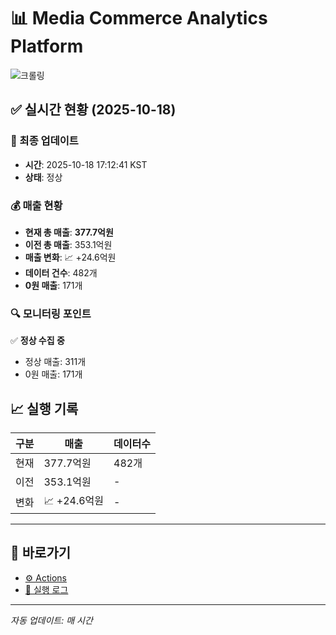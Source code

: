 # 📊 Media Commerce Analytics Platform

![크롤링](https://img.shields.io/badge/크롤링-정상-green)

## ✅ 실시간 현황 (2025-10-18)

### 📍 최종 업데이트
- **시간**: 2025-10-18 17:12:41 KST
- **상태**: 정상

### 💰 매출 현황
- **현재 총 매출**: **377.7억원**
- **이전 총 매출**: 353.1억원
- **매출 변화**: 📈 +24.6억원
- **데이터 건수**: 482개
- **0원 매출**: 171개

### 🔍 모니터링 포인트

✅ **정상 수집 중**
- 정상 매출: 311개
- 0원 매출: 171개


## 📈 실행 기록

| 구분 | 매출 | 데이터수 |
|------|------|----------|
| 현재 | 377.7억원 | 482개 |
| 이전 | 353.1억원 | - |
| 변화 | 📈 +24.6억원 | - |

---

## 🔗 바로가기

- [⚙️ Actions](../../actions)
- [📝 실행 로그](../../actions/workflows/daily_scraping.yml)

---

*자동 업데이트: 매 시간*
